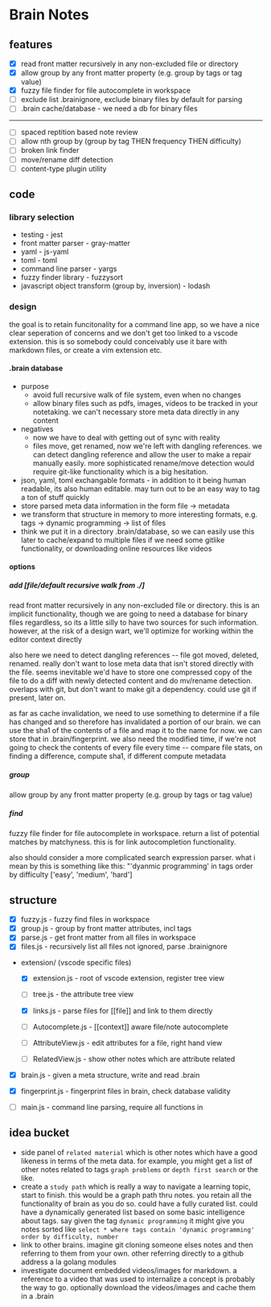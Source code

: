 # Brain Notes

## features

- [x] read front matter recursively in any non-excluded file or directory
- [x] allow group by any front matter property (e.g. group by tags or tag value)
- [x] fuzzy file finder for file autocomplete in workspace
- [ ] exclude list .brainignore, exclude binary files by default for parsing
- [ ] .brain cache/database - we need a db for binary files

---

- [ ] spaced reptition based note review
- [ ] allow nth group by (group by tag THEN frequency THEN difficulty)
- [ ] broken link finder
- [ ] move/rename diff detection
- [ ] content-type plugin utility

## code

### library selection

- testing - jest
- front matter parser - gray-matter
- yaml - js-yaml
- toml - toml
- command line parser - yargs
- fuzzy finder library - fuzzysort
- javascript object transform (group by, inversion) - lodash

### design

the goal is to retain funcitonality for a command line app, so we have a nice
clear seperation of concerns and we don't get too linked to a vscode
extension. this is so somebody could conceivably use it bare with markdown
files, or create a vim extension etc.

#### .brain database

- purpose
  - avoid full recursive walk of file system, even when no changes
  - allow binary files such as pdfs, images, videos to be tracked in your
    notetaking. we can't necessary store meta data directly in any content
- negatives
  - now we have to deal with getting out of sync with reality
  - files move, get renamed, now we're left with dangling references. we can
    detect dangling reference and allow the user to make a repair manually
    easily. more sophisticated rename/move detection would require git-like
    functionality which is a big hesitation.
- json, yaml, toml exchangable formats - in addition to it being human readable,
  its also human editable. may turn out to be an easy way to tag a ton of stuff quickly
- store parsed meta data information in the form file -> metadata
- we transform that structure in memory to more interesting formats, e.g. tags ->
  dynamic programming -> list of files
- think we put it in a directory .brain/database, so we can easily use this
  later to cache/expand to multiple files if we need some gitlike functionality,
  or downloading online resources like videos

#### options

##### add [file/default recursive walk from ./]

read front matter recursively in any non-excluded file or directory. this is an
implicit functionality, though we are going to need a database for binary files
regardless, so its a little silly to have two sources for such information.
however, at the risk of a design wart, we'll optimize for working within the
editor context directly

also here we need to detect dangling references -- file got moved, deleted,
renamed. really don't want to lose meta data that isn't stored directly with the
file. seems inevitable we'd have to store one compressed copy of the file to do
a diff with newly detected content and do mv/rename detection. overlaps with
git, but don't want to make git a dependency. could use git if present, later
on.

as far as cache invalidation, we need to use something to determine if a file
has changed and so therefore has invalidated a portion of our brain. we can use
the sha1 of the contents of a file and map it to the name for now. we can store
that in .brain/fingerprint. we also need the modified time, if we're not going
to check the contents of every file every time -- compare file stats, on finding
a difference, compute sha1, if different compute metadata

##### group

allow group by any front matter property (e.g. group by tags or tag value)

##### find

fuzzy file finder for file autocomplete in workspace. return a list of potential
matches by matchyness. this is for link autocompletion functionality.

also should consider a more complicated search expression parser. what i mean by
this is something like this: "'dyanmic programming' in tags order by difficulty
['easy', 'medium', 'hard']

## structure

- [x] fuzzy.js - fuzzy find files in workspace
- [x] group.js - group by front matter attributes, incl tags
- [x] parse.js - get front matter from all files in workspace
- [x] files.js - recursively list all files not ignored, parse .brainignore
- extension/ (vscode specific files)

  - [x] extension.js - root of vscode extension, register tree view
  - [ ] tree.js - the attribute tree view
  - [x] links.js - parse files for [[file]] and link to them directly

  - [ ] Autocomplete.js - [[context]] aware file/note autocomplete
  - [ ] AttributeView.js - edit attributes for a file, right hand view
  - [ ] RelatedView.js - show other notes which are attribute related

- [x] brain.js - given a meta structure, write and read .brain
- [x] fingerprint.js - fingerprint files in brain, check database validity

- [ ] main.js - command line parsing, require all functions in

## idea bucket

- side panel of `related material` which is other notes which have a good
  likeness in terms of the meta data. for example, you might get a list of other
  notes related to tags `graph problems` or `depth first search` or the like.
- create a `study path` which is really a way to navigate a learning topic,
  start to finish. this would be a graph path thru notes. you retain all the
  functionality of brain as you do so. could have a fully curated list. could
  have a dynamically generated list based on some basic intelligence about tags.
  say given the tag `dynamic programming` it might give you notes sorted like
  `select * where tags contain 'dynamic programming' order by difficulty, number`
- link to other brains. imagine git cloning someone elses notes and then
  referring to them from your own. other referring directly to a github address
  a la golang modules
- investigate document embedded videos/images for markdown. a reference to a
  video that was used to internalize a concept is probably the way to go.
  optionally download the videos/images and cache them in a .brain
